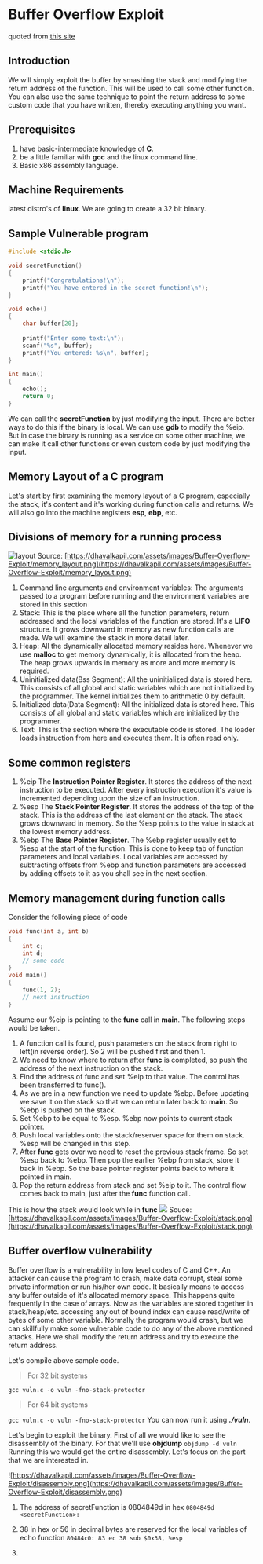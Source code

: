 # Buffer Overflow Exploit
quoted from [this site](https://dhavalkapil.com/blogs/Buffer-Overflow-Exploit/)

## Introduction
We will simply exploit the buffer by smashing the stack and modifying the return address of the function. This will be used to call some other function. You can also use the same technique to point the return address to some custom code that you have written, thereby executing anything you want.

## Prerequisites
1. have basic-intermediate knowledge of **C**.
2. be a little familiar with **gcc** and the linux command line.
3. Basic x86 assembly language.

## Machine Requirements
latest distro's of **linux**. We are going to create a 32 bit binary.

## Sample Vulnerable program
```c
#include <stdio.h>

void secretFunction()
{
	printf("Congratulations!\n");
	printf("You have entered in the secret function!\n");
}

void echo() 
{
	char buffer[20];
	
	printf("Enter some text:\n");
	scanf("%s", buffer);
	printf("You entered: %s\n", buffer);
}

int main()
{
	echo();
	return 0;
}
```

We can call the **secretFunction** by just modifying the input. There are better ways to do this if the binary is local. We can use **gdb** to modify the %eip. But in case the binary is running as a service on some other machine, we can make it call other functions or even custom code by just modifying the input.

## Memory Layout of a C program
Let's start by first examining the memory layout of a C program, especially the stack, it's content and it's working during function calls and returns. We will also go into the machine registers **esp**, **ebp**, etc.

## Divisions of memory for a running process
![layout](https://dhavalkapil.com/assets/images/Buffer-Overflow-Exploit/memory_layout.png)
Source: [https://dhavalkapil.com/assets/images/Buffer-Overflow-Exploit/memory_layout.png](https://dhavalkapil.com/assets/images/Buffer-Overflow-Exploit/memory_layout.png)

1. Command line arguments and environment variables:
	The arguments passed to a program before running and the environment variables are stored in this section
2. Stack:
	This is the place where all the function parameters, return addressed and the local variables of the function are stored. It's a **LIFO** structure. It grows downward in memory as new function calls are made. We will examine the stack in more detail later.
3. Heap:
	All the dynamically allocated memory resides here. Whenever we use **malloc** to get memory dynamically, it is allocated from the heap. The heap grows upwards in memory as more and more memory is required.
4. Uninitialized data(Bss Segment): 
	All the uninitialized data is stored here. This consists of all global and static variables which are not initialized by the programmer. The kernel initializes them to arithmetic 0 by default.
5. Initialized data(Data Segment):
	All the initialized data is stored here. This consists of all global and static variables which are initialized by the programmer.
6. Text:
	This is the section where the executable code is stored. The loader loads instruction from here and executes them. It is often read only.

## Some common registers
1. %eip
	The **Instruction Pointer Register**. It stores the address of the next instruction to be executed. After every instruction execution it's value is incremented depending upon the size of an instruction.
2. %esp
	The **Stack Pointer Register**. It stores the address of the top of the stack. This is the address of the last element on the stack. The stack grows downward in memory. So the %esp points to the value in stack at the lowest memory address.
3. %ebp
	The **Base Pointer Register**. The %ebp register usually set to %esp at the start of the function. This is done to keep tab of function parameters and local variables. Local variables are accessed by subtracting offsets from %ebp and function parameters are accessed by adding offsets to it as you shall see in the next section.

## Memory management during function calls
Consider the following piece of code
```c
void func(int a, int b)
{
	int c;
	int d;
	// some code
}
void main()
{
	func(1, 2);
	// next instruction
}
```
Assume our %eip is pointing to the **func** call in **main**. The following steps would be taken.
1. A function call is found, push parameters on the stack from right to left(in reverse order). So 2 will be pushed first and then 1.
2. We need to know where to return after **func** is completed, so push the address of the next instruction on the stack.
3. Find the address of func and set %eip to that value. The control has been transferred to func().
4. As we are in a new function we need to update %ebp. Before updating we save it on the stack so that we can return later back to **main**. So %ebp is pushed on the stack.
5. Set %ebp to be equal to %esp. %ebp now points to current stack pointer.
6. Push local variables onto the stack/reserver space for them on stack. %esp will be changed in this step.
7. After **func** gets over we need to reset the previous stack frame. So set %esp back to %ebp. Then pop the earlier %ebp from stack, store it back in %ebp. So the base pointer register points back to where it pointed in main.
8. Pop the return address from stack and set %eip to it. The control flow comes back to main, just after the **func** function call.

This is how the stack would look while in **func**
![](https://dhavalkapil.com/assets/images/Buffer-Overflow-Exploit/stack.png)
Souce: [https://dhavalkapil.com/assets/images/Buffer-Overflow-Exploit/stack.png](https://dhavalkapil.com/assets/images/Buffer-Overflow-Exploit/stack.png)

## Buffer overflow vulnerability
Buffer overflow is a vulnerability in low level codes of C and C++. An attacker can cause the program to crash, make data corrupt, steal some private information or run his/her own code.
It basically means to access any buffer outside of it's allocated memory space. This happens quite frequently in the case of arrays. Now as the variables are stored together in stack/heap/etc. accessing any out of bound index can cause read/write of bytes of some other variable. Normally the program would crash, but we can skillfully make some vulnerable code to do any of the above mentioned attacks. Here we shall modify the return address and try to execute the return address.

Let's compile above sample code.
> For 32 bit systems

`gcc vuln.c -o vuln -fno-stack-protector`
> For 64 bit systems

`gcc vuln.c -o vuln -fno-stack-protector`
You can now run it using ***./vuln***.

Let's begin to exploit the binary. First of all we would like to see the disassembly of the binary. For that we'll use **objdump**
`objdump -d vuln`
Running this we would get the entire disassembly. Let's focus on the part that we are interested in.

![https://dhavalkapil.com/assets/images/Buffer-Overflow-Exploit/disassembly.png](https://dhavalkapil.com/assets/images/Buffer-Overflow-Exploit/disassembly.png)
1. The address of secretFunction is 0804849d in hex
`0804849d <secretFunction>:`

2. 38 in hex or 56 in decimal bytes are reserved for the local variables of echo function
`80484c0: 83 ec 38 sub $0x38, %esp`

3. 


<!--stackedit_data:
eyJoaXN0b3J5IjpbLTMyMzg5NzA3NCw5ODY2Mjg1NiwxNjA5ND
MzNTE4LDg4MjE3MzIwLC0xMzE1NjI3MDc5LC0zNTA0MjY5MzBd
fQ==
-->